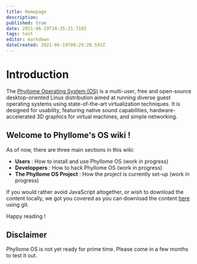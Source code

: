 ```yaml
---
title: Homepage
description: 
published: true
date: 2021-06-19T10:35:21.710Z
tags: test
editor: markdown
dateCreated: 2021-06-19T09:29:20.593Z
---
```


# Introduction

The [Phyllome Operating System (OS)](https://phyllo.me/) is a multi-user, free and open-source desktop-oriented Linux distribution aimed at running diverse guest operating systems using state-of-the-art virtualization techniques. It is designed for usability, featuring native sound capabilities, hardware-accelerated 3D graphics for virtual machines, and simple networking. 

## Welcome to Phyllome's OS wiki !

As of now, there are three main sections in this wiki:

* **Users** : How to install and use Phyllome OS (work in progress)
* **Developpers** : How to hack Phyllome OS (work in progress)
* **The Phyllome OS Project** : How the project is currently set-up (work in progress)

If you would rather avoid JavaScript altogether, or wish to download the content locally, we got you covered as you can download the content [here](https://git.phyllo.me/home/wiki) using git. 

Happy reading !

## Disclaimer

Phyllome OS is not yet ready for prime time. Please come in a few months to test it out. 